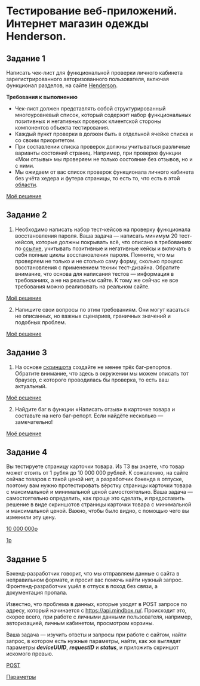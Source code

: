 # Тестирование веб-приложений. Интернет магазин одежды Henderson.

## **Задание 1**

Написать чек-лист для функциональной проверки личного кабинета зарегистрированного авторизованного пользователя, включая функционал разделов, на сайте [Henderson](https://henderson.ru/).

**Требования к выполнению**

* Чек-лист должен представлять собой структурированный многоуровневый список, который содержит набор функциональных позитивных и негативных проверок клиентской стороны компонентов объекта тестирования.
* Каждый пункт проверки в должен быть в отдельной ячейке списка и со своим приоритетом.
* При составлении списка проверок должны учитываться различные варианты состояний страниц. Например, при проверке функции «Мои отзывы» мы проверяем не только состояние без отзывов, но и с ними.
* Мы ожидаем от вас список проверок функционала личного кабинета без учёта хедера и футера страницы, то есть то, что есть в этой [области](https://drive.google.com/file/d/1M0BTcDu0_W9z9aBIFUxYYHkc7oeHu20t/view?usp=sharing).

[Моё решение](https://docs.google.com/spreadsheets/d/1CpdTOzJdDAapD-BlsG6T2NsnJf38IgsZzmDxzPNecJs/edit#gid=502884428)

## **Задание 2**

1. Необходимо написать набор тест-кейсов на проверку функционала восстановления пароля.
Ваша задача — написать минимум 20 тест-кейсов, которые должны покрывать всё, что описано в требованиях по [ссылке](https://docs.google.com/document/d/1aotHot6EqrdSu_d-wTpOWCwol_cHDdbycvl8P7rCxQk/edit?usp=sharing), учитывать позитивные и негативные кейсы и включать в себя полные циклы восстановления пароля. Помните, что мы проверяем не только и не столько саму форму, сколько процесс восстановления с применением техник тест-дизайна. Обратите внимание, что основа для написания тестов — информация в требованиях, а не на реальном сайте. К тому же сейчас не все требования можно реализовать на реальном сайте.

[Моё решение](https://docs.google.com/spreadsheets/d/1LdF5M5FPTDbIGlqyh7JwJVL4cfhZ4H2piC3qw129dSI/edit?usp=sharing)

2. Напишите свои вопросы по этим требованиям. Они могут касаться не описанных, но важных сценариев, граничных значений и подобных проблем.

[Моё решение](https://docs.google.com/document/d/1awD8KuWN_lLp30eXidrCko7D3rp68WZfsxAyHeghopM/edit?usp=sharing)

## **Задание 3**

1. На основе [скриншота](https://drive.google.com/file/d/1vG3nreIpQ3Y5MbmBeQ3jVkQfz3ZocaZE/view?usp=sharing) создайте не менее трёх баг-репортов. Обратите внимание, что здесь в окружении мы можем описать тот браузер, с которого проводилась бы проверка, то есть ваш актуальный.

[Моё решение](https://docs.google.com/spreadsheets/d/1T8Lt3j91oOtxKTgZeRmpoodRjO14Nk5BjyfmnGzpuos/edit?usp=sharing)

2. Найдите баг в функции «Написать отзыв» в карточке товара и составьте на него баг-репорт. Если найдёте несколько — замечательно!

[Моё решение](https://docs.google.com/spreadsheets/d/1ldp7bu97rQPvJyBN1DGxe3wAXHnZGQBZzcIcjyVTr2Q/edit?usp=sharing)

## **Задание 4**

Вы тестируете страницу карточки товара. Из ТЗ вы знаете, что товар может стоить от 1 рубля до 10 000 000 рублей. К сожалению, на сайте сейчас товаров с такой ценой нет, а разработчик бэкенда в отпуске, поэтому вам нужно протестировать вёрстку страницы карточки товара с максимальной и минимальной ценой самостоятельно. Ваша задача — самостоятельно определить, как проще это сделать, и предоставить решение в виде скриншотов страницы карточки товара с минимальной и максимальной ценой. Важно, чтобы было видно, с помощью чего вы изменили эту цену.

[10 000 000р](https://drive.google.com/file/d/1yA0Vb5uczhTb_M1jz5_b38UcL5dhibWX/view?usp=sharing)

[1р](https://drive.google.com/file/d/1yA0Vb5uczhTb_M1jz5_b38UcL5dhibWX/view?usp=sharing)

## **Задание 5**

Бэкенд-разработчик говорит, что мы отправляем данные с сайта в неправильном формате, и просит вас помочь найти нужный запрос. Фронтенд-разработчик ушёл в отпуск в поход без связи, а документация пропала.

Известно, что проблема в данных, которые уходят в POST запросе по адресу, который начинается с https://api.mindbox.ru/. Происходит это, скорее всего, при работе с личными данными пользователя, например, авторизацией, личным кабинетом, просмотром корзины.

Ваша задача — изучить ответы и запросы при работе с сайтом, найти запрос, в котором есть нужные параметры, найти, как же выглядят параметры **_deviceUUID_**, **_requestID_** и **_status_**, и приложить скриншот искомого превью.

[POST](https://drive.google.com/file/d/1wpz6izoca9_qSCDKRqsDiwTv7YGKOhaD/view?usp=sharing)

[Параметры](https://drive.google.com/file/d/1qmO7308_eGj1bLxcrxV6exQ6j1-K7jZz/view?usp=sharing)
